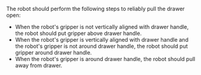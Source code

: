The robot should perform the following steps to reliably pull the drawer open:

- When the robot's gripper is not vertically aligned with drawer handle, the robot should put gripper above drawer handle.
- When the robot's gripper is vertically aligned with drawer handle and the robot's gripper is not around drawer handle, the robot should put gripper around drawer handle.
- When the robot's gripper is around drawer handle, the robot should pull away from drawer.